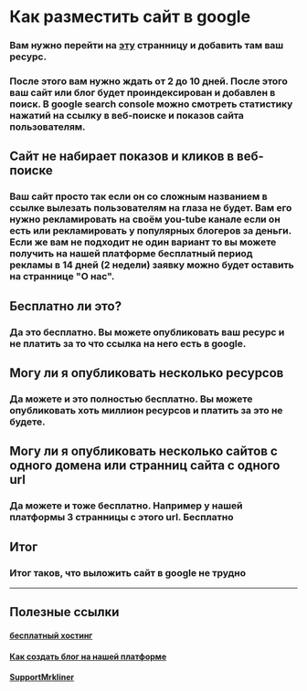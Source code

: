 <h1>Как разместить сайт в google</h>
<h3>Вам нужно перейти на <a href="https://search.google.com/search-console">эту</a> странницу и добавить там ваш ресурс.</h3>
<h3>После этого вам нужно ждать от 2 до 10 дней. После этого ваш сайт или блог будет проиндексирован и добавлен в поиск. В google search console можно смотреть
  статистику нажатий на ссылку в веб-поиске и показов сайта пользователям.</h3>
<h2>Сайт не набирает показов и кликов в веб-поиске</h2>
<h3>Ваш сайт просто так если он со сложным названием в ссылке вылезать пользователям на глаза не будет. Вам его нужно рекламировать на своём you-tube канале
  если он есть или рекламировать у популярных блогеров за деньги. Если же вам не подходит не один вариант то вы можете получить на нашей платформе бесплатный период
  рекламы в 14 дней (2 недели) заявку можно будет оставить на страннице "О нас".
</h3>
<h2>Бесплатно ли это?</h2>
<h3>Да это бесплатно. Вы можете опубликовать ваш ресурс и не платить за то что ссылка на него есть в google.</h3>
<h2>Могу ли я опубликовать несколько ресурсов</h2>
<h3>Да можете и это полностью бесплатно. Вы можете опубликовать хоть миллион ресурсов и платить за это не будете.</h3>
<h2>Могу ли я опубликовать несколько сайтов с одного домена или странниц сайта с одного url</h2>
<h3>Да можете и тоже бесплатно. Например у нашей платформы 3 странницы с этого url. Бесплатно</h3>
<h2>Итог</h2>
<h3>Итог таков, что выложить сайт в google не трудно</h3>
<hr>
<h2>Полезные ссылки</h2>
<h4><a href="https://mrkliner.github.io/blogs/Blog1/FREE_HOSTING">бесплатный хостинг</a></h4>
<h4><a href="https://mrkliner.github.io/HowBlog">Как создать блог на нашей платформе</a></h4>
<h4><a href="https://mrkliner.github.io/Pages/SupportMrkliner">SupportMrkliner</a></h4>
